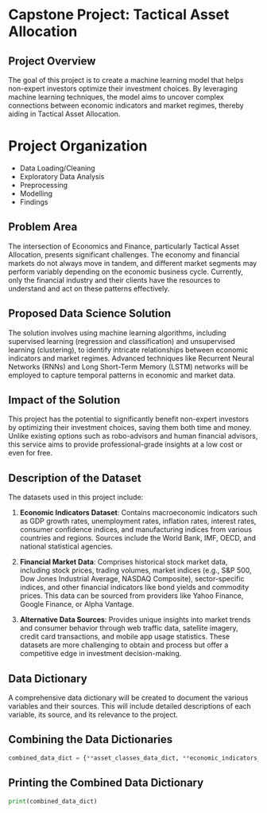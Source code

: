 # Capstone Project: Tactical Asset Allocation

## Project Overview
The goal of this project is to create a machine learning model that helps non-expert investors optimize their investment choices. By leveraging machine learning techniques, the model aims to uncover complex connections between economic indicators and market regimes, thereby aiding in Tactical Asset Allocation.

# Project Organization
- Data Loading/Cleaning
- Exploratory Data Analysis
- Preprocessing
- Modelling
- Findings

## Problem Area
The intersection of Economics and Finance, particularly Tactical Asset Allocation, presents significant challenges. The economy and financial markets do not always move in tandem, and different market segments may perform variably depending on the economic business cycle. Currently, only the financial industry and their clients have the resources to understand and act on these patterns effectively.

## Proposed Data Science Solution
The solution involves using machine learning algorithms, including supervised learning (regression and classification) and unsupervised learning (clustering), to identify intricate relationships between economic indicators and market regimes. Advanced techniques like Recurrent Neural Networks (RNNs) and Long Short-Term Memory (LSTM) networks will be employed to capture temporal patterns in economic and market data.

## Impact of the Solution
This project has the potential to significantly benefit non-expert investors by optimizing their investment choices, saving them both time and money. Unlike existing options such as robo-advisors and human financial advisors, this service aims to provide professional-grade insights at a low cost or even for free.

## Description of the Dataset
The datasets used in this project include:

1. **Economic Indicators Dataset**: Contains macroeconomic indicators such as GDP growth rates, unemployment rates, inflation rates, interest rates, consumer confidence indices, and manufacturing indices from various countries and regions. Sources include the World Bank, IMF, OECD, and national statistical agencies.

2. **Financial Market Data**: Comprises historical stock market data, including stock prices, trading volumes, market indices (e.g., S&P 500, Dow Jones Industrial Average, NASDAQ Composite), sector-specific indices, and other financial indicators like bond yields and commodity prices. This data can be sourced from providers like Yahoo Finance, Google Finance, or Alpha Vantage.

3. **Alternative Data Sources**: Provides unique insights into market trends and consumer behavior through web traffic data, satellite imagery, credit card transactions, and mobile app usage statistics. These datasets are more challenging to obtain and process but offer a competitive edge in investment decision-making.

## Data Dictionary
A comprehensive data dictionary will be created to document the various variables and their sources. This will include detailed descriptions of each variable, its source, and its relevance to the project.

## Combining the Data Dictionaries
```python
combined_data_dict = {**asset_classes_data_dict, **economic_indicators_data_dict}
```

## Printing the Combined Data Dictionary
```python
print(combined_data_dict)
```
